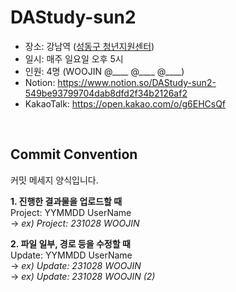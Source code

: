# DAStudy-sun2
- 장소: 강남역 (<a href='https://sdyv.org/'>성동구 청년지원센터</a>)
- 일시: 매주 일요일 오후 5시
- 인원: 4명 (WOOJIN @____ @____ @____)
- Notion: https://www.notion.so/DAStudy-sun2-549be93799704dab8dfd2f34b2126af2
- KakaoTalk: https://open.kakao.com/o/g6EHCsQf

<br>

## Commit Convention
커밋 메세지 양식입니다.

<b>1. 진행한 결과물을 업로드할 때</b><br>
Project: YYMMDD UserName<br>
→ <i>ex) Project: 231028 WOOJIN</i>

<b>2. 파일 일부, 경로 등을 수정할 때</b><br>
Update: YYMMDD UserName<br>
→ <i>ex) Update: 231028 WOOJIN</i><br>
→ <i>ex) Update: 231028 WOOJIN (2)</i><br>
